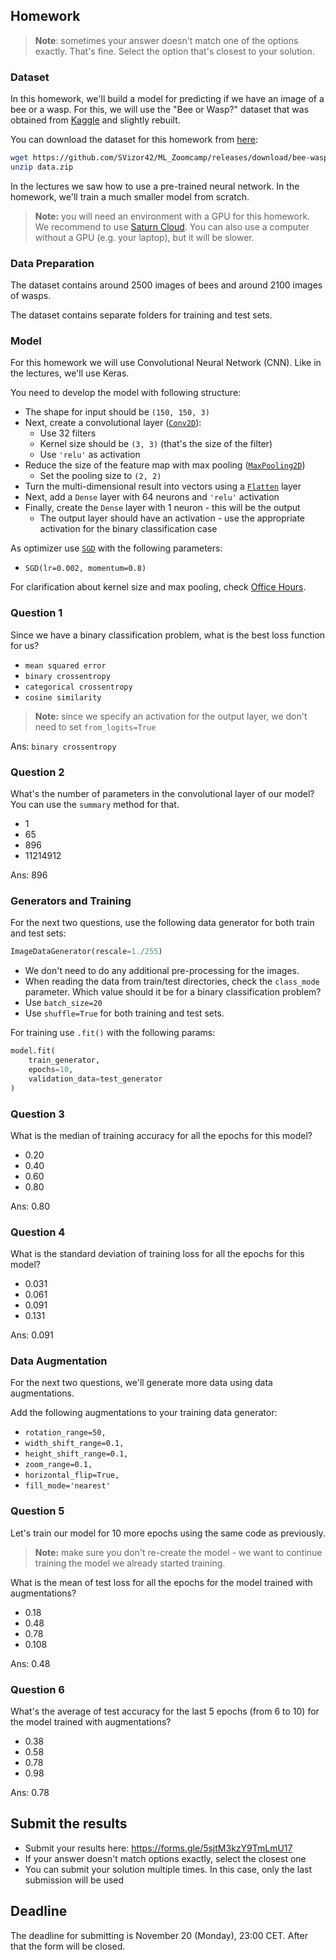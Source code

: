 ## Homework

> **Note**: sometimes your answer doesn't match one of 
> the options exactly. That's fine. 
> Select the option that's closest to your solution.

### Dataset

In this homework, we'll build a model for predicting if we have an image of a bee or a wasp. 
For this, we will use the "Bee or Wasp?" dataset that was obtained from [Kaggle](https://www.kaggle.com/datasets/jerzydziewierz/bee-vs-wasp) and slightly rebuilt. 

You can download the dataset for this homework from [here](https://github.com/SVizor42/ML_Zoomcamp/releases/download/bee-wasp-data/data.zip):

```bash
wget https://github.com/SVizor42/ML_Zoomcamp/releases/download/bee-wasp-data/data.zip
unzip data.zip
```

In the lectures we saw how to use a pre-trained neural network. In the homework, we'll train a much smaller model from scratch. 

> **Note:** you will need an environment with a GPU for this homework. We recommend to use [Saturn Cloud](https://bit.ly/saturn-mlzoomcamp). 
> You can also use a computer without a GPU (e.g. your laptop), but it will be slower.


### Data Preparation

The dataset contains around 2500 images of bees and around 2100 images of wasps. 

The dataset contains separate folders for training and test sets. 


### Model

For this homework we will use Convolutional Neural Network (CNN). Like in the lectures, we'll use Keras.

You need to develop the model with following structure:

* The shape for input should be `(150, 150, 3)`
* Next, create a convolutional layer ([`Conv2D`](https://keras.io/api/layers/convolution_layers/convolution2d/)):
    * Use 32 filters
    * Kernel size should be `(3, 3)` (that's the size of the filter)
    * Use `'relu'` as activation 
* Reduce the size of the feature map with max pooling ([`MaxPooling2D`](https://keras.io/api/layers/pooling_layers/max_pooling2d/))
    * Set the pooling size to `(2, 2)`
* Turn the multi-dimensional result into vectors using a [`Flatten`](https://keras.io/api/layers/reshaping_layers/flatten/) layer
* Next, add a `Dense` layer with 64 neurons and `'relu'` activation
* Finally, create the `Dense` layer with 1 neuron - this will be the output
    * The output layer should have an activation - use the appropriate activation for the binary classification case

As optimizer use [`SGD`](https://keras.io/api/optimizers/sgd/) with the following parameters:

* `SGD(lr=0.002, momentum=0.8)`

For clarification about kernel size and max pooling, check [Office Hours](https://www.youtube.com/watch?v=1WRgdBTUaAc).


### Question 1

Since we have a binary classification problem, what is the best loss function for us?

* `mean squared error`
* `binary crossentropy`
* `categorical crossentropy`
* `cosine similarity`

> **Note:** since we specify an activation for the output layer, we don't need to set `from_logits=True`

Ans: `binary crossentropy`

### Question 2

What's the number of parameters in the convolutional layer of our model? You can use the `summary` method for that. 

* 1 
* 65
* 896
* 11214912

Ans: 896


### Generators and Training

For the next two questions, use the following data generator for both train and test sets:

```python
ImageDataGenerator(rescale=1./255)
```

* We don't need to do any additional pre-processing for the images.
* When reading the data from train/test directories, check the `class_mode` parameter. Which value should it be for a binary classification problem?
* Use `batch_size=20`
* Use `shuffle=True` for both training and test sets. 

For training use `.fit()` with the following params:

```python
model.fit(
    train_generator,
    epochs=10,
    validation_data=test_generator
)
```

### Question 3

What is the median of training accuracy for all the epochs for this model?

* 0.20
* 0.40
* 0.60
* 0.80

Ans: 0.80

### Question 4

What is the standard deviation of training loss for all the epochs for this model?

* 0.031
* 0.061
* 0.091
* 0.131

Ans: 0.091


### Data Augmentation

For the next two questions, we'll generate more data using data augmentations. 

Add the following augmentations to your training data generator:

* `rotation_range=50,`
* `width_shift_range=0.1,`
* `height_shift_range=0.1,`
* `zoom_range=0.1,`
* `horizontal_flip=True,`
* `fill_mode='nearest'`

### Question 5 

Let's train our model for 10 more epochs using the same code as previously.
> **Note:** make sure you don't re-create the model - we want to continue training the model
we already started training.

What is the mean of test loss for all the epochs for the model trained with augmentations?

* 0.18
* 0.48
* 0.78
* 0.108

Ans: 0.48

### Question 6

What's the average of test accuracy for the last 5 epochs (from 6 to 10)
for the model trained with augmentations?

* 0.38
* 0.58
* 0.78
* 0.98

Ans: 0.78


## Submit the results

- Submit your results here: https://forms.gle/5sjtM3kzY9TmLmU17
- If your answer doesn't match options exactly, select the closest one
- You can submit your solution multiple times. In this case, only the last submission will be used


## Deadline

The deadline for submitting is November 20 (Monday), 23:00 CET. After that the form will be closed.
